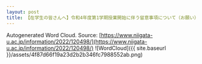 ```yaml
---
layout: post
title: 【在学生の皆さんへ】令和4年度第1学期授業開始に伴う留意事項について（お願い）（2022年3月25日掲載）
---
```

Autogenerated Word Cloud.
Source\: [https://www.niigata-u.ac.jp/information/2022/120498/](https://www.niigata-u.ac.jp/information/2022/120498/)
![WordCloud]({{ site.baseurl }}/assets/4f87d66f19a23d2b2b346fc7988552ab.png)